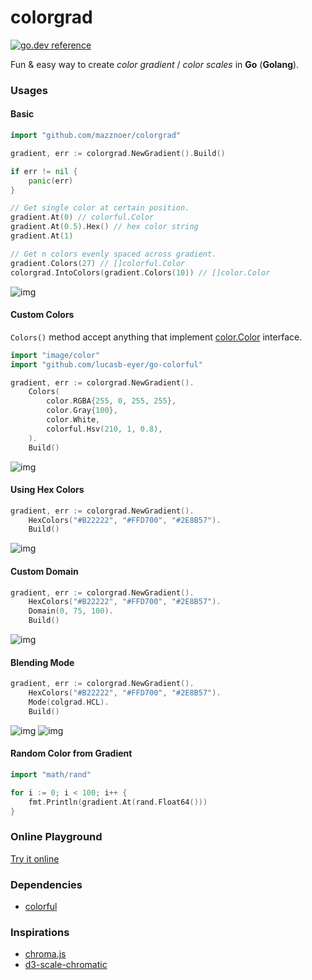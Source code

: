 # colorgrad

[![go.dev reference](https://img.shields.io/badge/go.dev-reference-007d9c?logo=go&logoColor=white&style=flat-square)](https://pkg.go.dev/github.com/mazznoer/colorgrad?tab=doc)

Fun & easy way to create _color gradient_ / _color scales_ in __Go__ (__Golang__).

### Usages

#### Basic

```go
import "github.com/mazznoer/colorgrad"
```

```go
gradient, err := colorgrad.NewGradient().Build()

if err != nil {
    panic(err)
}

// Get single color at certain position.
gradient.At(0) // colorful.Color
gradient.At(0.5).Hex() // hex color string
gradient.At(1)

// Get n colors evenly spaced across gradient.
gradient.Colors(27) // []colorful.Color
colorgrad.IntoColors(gradient.Colors(10)) // []color.Color
```

![img](img/black-to-white.png)

#### Custom Colors

`Colors()` method accept anything that implement [color.Color](https://golang.org/pkg/image/color/#Color) interface.

```go
import "image/color"
import "github.com/lucasb-eyer/go-colorful"

gradient, err := colorgrad.NewGradient().
    Colors(
        color.RGBA{255, 0, 255, 255},
        color.Gray{100},
        color.White,
        colorful.Hsv(210, 1, 0.8),
    ).
    Build()
```

![img](img/basic-2.png)

#### Using Hex Colors

```go
gradient, err := colorgrad.NewGradient().
    HexColors("#B22222", "#FFD700", "#2E8B57").
    Build()
```

![img](img/basic-hex.png)

#### Custom Domain

```go
gradient, err := colorgrad.NewGradient().
    HexColors("#B22222", "#FFD700", "#2E8B57").
    Domain(0, 75, 100).
    Build()
```

![img](img/basic-hex.png)

#### Blending Mode

```go
gradient, err := colorgrad.NewGradient().
    HexColors("#B22222", "#FFD700", "#2E8B57").
    Mode(colgrad.HCL).
    Build()
```

![img](img/basic-2.png)
![img](img/basic-hex.png)

#### Random Color from Gradient

```go
import "math/rand"

for i := 0; i < 100; i++ {
    fmt.Println(gradient.At(rand.Float64()))
}
```

### Online Playground

[Try it online](https://play.golang.org/p/7zaL_OQ4Gbf)

### Dependencies

* [colorful](https://github.com/lucasb-eyer/go-colorful)

### Inspirations

* [chroma.js](https://github.com/gka/chroma.js)
* [d3-scale-chromatic](https://github.com/d3/d3-scale-chromatic/)
